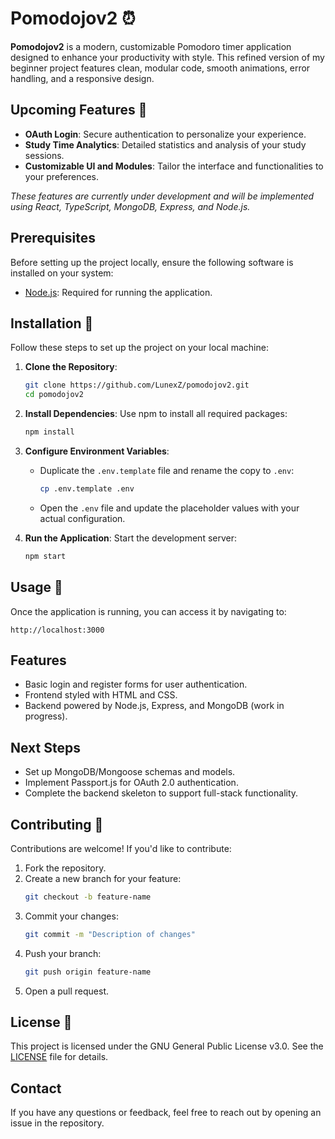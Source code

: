 # Pomodojov2 ⏰

**Pomodojov2** is a modern, customizable Pomodoro timer application designed to enhance your productivity with style. This refined version of my beginner project features clean, modular code, smooth animations, error handling, and a responsive design.

## Upcoming Features 🔮

- **OAuth Login**: Secure authentication to personalize your experience.
- **Study Time Analytics**: Detailed statistics and analysis of your study sessions.
- **Customizable UI and Modules**: Tailor the interface and functionalities to your preferences.

_These features are currently under development and will be implemented using React, TypeScript, MongoDB, Express, and Node.js._

## Prerequisites

Before setting up the project locally, ensure the following software is installed on your system:

- [Node.js](https://nodejs.org/): Required for running the application.

## Installation 🚀

Follow these steps to set up the project on your local machine:

1. **Clone the Repository**:

   ```bash
   git clone https://github.com/LunexZ/pomodojov2.git
   cd pomodojov2
   ```

2. **Install Dependencies**:
   Use npm to install all required packages:

   ```bash
   npm install
   ```

3. **Configure Environment Variables**:

   - Duplicate the `.env.template` file and rename the copy to `.env`:
     ```bash
     cp .env.template .env
     ```
   - Open the `.env` file and update the placeholder values with your actual configuration.

4. **Run the Application**:
   Start the development server:
   ```bash
   npm start
   ```

## Usage 📖

Once the application is running, you can access it by navigating to:

```
http://localhost:3000
```

## Features

- Basic login and register forms for user authentication.
- Frontend styled with HTML and CSS.
- Backend powered by Node.js, Express, and MongoDB (work in progress).

## Next Steps

- Set up MongoDB/Mongoose schemas and models.
- Implement Passport.js for OAuth 2.0 authentication.
- Complete the backend skeleton to support full-stack functionality.

## Contributing 🤝

Contributions are welcome! If you'd like to contribute:

1. Fork the repository.
2. Create a new branch for your feature:
   ```bash
   git checkout -b feature-name
   ```
3. Commit your changes:
   ```bash
   git commit -m "Description of changes"
   ```
4. Push your branch:
   ```bash
   git push origin feature-name
   ```
5. Open a pull request.

## License 📄

This project is licensed under the GNU General Public License v3.0. See the [LICENSE](LICENSE) file for details.

## Contact

If you have any questions or feedback, feel free to reach out by opening an issue in the repository.

